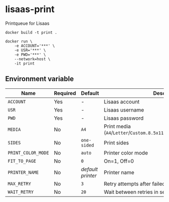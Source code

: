 # lisaas-print
Printqueue for Lisaas

```
docker build -t print .
```

```
docker run \
    -e ACCOUNT='***' \
    -e USR='***' \
    -e PWD='***' \
    --network=host \
    -it print
```


## Environment variable

Name                | Required          | Default           | Description
--------------------|-------------------|-------------------|-------------
`ACCOUNT`           | Yes               | -                 | Lisaas account
`USR`               | Yes               | -                 | Lisaas username
`PWD`               | Yes               | -                 | Lisaas password
`MEDIA`             | No                | `A4`              | Print media (`A4`/`Letter`/`Custom.8.5x11in`/`Custom.210x297mm`/`Labels`)
`SIDES`             | No                | `one-sided`       | Print sides
`PRINT_COLOR_MODE`  | No                | `auto`            | Printer color mode
`FIT_TO_PAGE`       | No                | `0`               | On=1, Off=0
`PRINTER_NAME`      | No                | _default printer_ | Printer name
`MAX_RETRY`         | No                | `3`               | Retry attempts after failed to print
`WAIT_RETRY`        | No                | `20`              | Wait between retries in seconds
